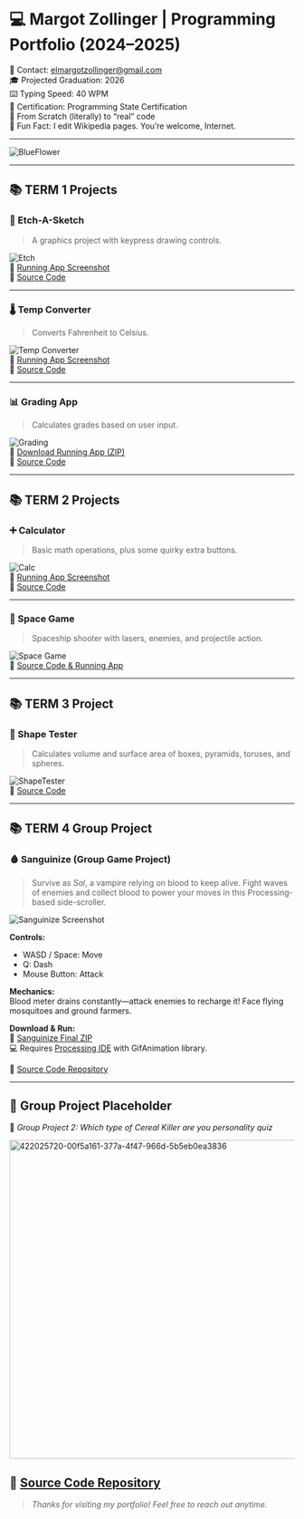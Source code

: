 # 💻 Margot Zollinger | Programming Portfolio (2024–2025)

📧 Contact: [elmargotzollinger@gmail.com](mailto:elmargotzollinger@gmail.com)  
🎓 Projected Graduation: 2026  
⌨️ Typing Speed: 40 WPM  
📜 Certification: Programming State Certification  
🧠 From Scratch (literally) to “real” code  
🌸 Fun Fact: I edit Wikipedia pages. You’re welcome, Internet.

---

![BlueFlower](https://github.com/user-attachments/assets/e1f1f21a-8f2e-43c5-8350-92fee6b968f5)

---

## 📚 TERM 1 Projects

### 🎨 Etch-A-Sketch  
> A graphics project with keypress drawing controls.

![Etch](https://github.com/user-attachments/assets/c0a1212d-b8f8-41c0-bfff-7267d8853f8a)  
🔗 [Running App Screenshot](https://github.com/Margot42/programmingportfolio2024a3/blob/main/src/Sketch.png?raw=true)  
💾 [Source Code](https://github.com/Margot42/programmingportfolio2024a3/blob/main/src/EtchASketchSEP_18.pde)

---

### 🌡️ Temp Converter  
> Converts Fahrenheit to Celsius.

![Temp Converter](https://github.com/user-attachments/assets/bcf95ea0-b738-470a-87f1-79494309091f)  
🔗 [Running App Screenshot](https://github.com/Margot42/programmingportfolio2024a3/blob/main/src/Temp%20Converter.png?raw=true)  
💾 [Source Code](https://github.com/Margot42/programmingportfolio2024a3/blob/main/src/Temp_Converter/Temp_Converter.pde)

---

### 📊 Grading App  
> Calculates grades based on user input.

![Grading](https://github.com/user-attachments/assets/7dfd7930-7457-4a65-b512-797eb311d0d9)  
🔗 [Download Running App (ZIP)](https://github.com/user-attachments/files/18187404/gradingApp_Sept_13__2.zip)  
💾 [Source Code](https://github.com/Margot42/programmingportfolio2024a3/tree/main/src/gradingApp_Sept_13__2)

---

## 📚 TERM 2 Projects

### ➕ Calculator  
> Basic math operations, plus some quirky extra buttons.

![Calc](https://github.com/user-attachments/assets/c58b0234-458e-44bc-9969-57d01a7f5649)  
🔗 [Running App Screenshot](https://github.com/Margot42/programmingportfolio2024a3/blob/main/calc.png?raw=true)  
💾 [Source Code](https://github.com/Margot42/programmingportfolio2024a3/tree/main/Calculator%202)

---

### 🚀 Space Game  
> Spaceship shooter with lasers, enemies, and projectile action.

![Space Game](https://github.com/user-attachments/assets/c1a03927-4f98-4b06-bfc0-3a991ac466fd)  
🔗 [Source Code & Running App](https://github.com/Margot42/programmingportfolio2024a3/tree/main/src/term2/SpaceGameOG)

---

## 📚 TERM 3 Project

### 📐 Shape Tester  
> Calculates volume and surface area of boxes, pyramids, toruses, and spheres.

![ShapeTester](https://github.com/user-attachments/assets/96aa7f51-d19e-4bdc-8fba-a5cc0d781c00)  
💾 [Source Code](https://github.com/Margot42/programmingportfolio2024a3/tree/main/src/ShapeTester.java)

---

## 📚 TERM 4 Group Project

### 🩸 Sanguinize (Group Game Project)  
> Survive as *Sal*, a vampire relying on blood to keep alive. Fight waves of enemies and collect blood to power your moves in this Processing-based side-scroller.

![Sanguinize Screenshot](https://github.com/user-attachments/assets/a88c4abb-a7fb-40ea-8cfa-f3804f42433a)

**Controls:**  
- WASD / Space: Move  
- Q: Dash  
- Mouse Button: Attack

**Mechanics:**  
Blood meter drains constantly—attack enemies to recharge it! Face flying mosquitoes and ground farmers.

**Download & Run:**  
📀 [Sanguinize Final ZIP](https://github.com/user-attachments/files/20372954/Saunginize.FINAL.1.zip)  
💻 Requires [Processing IDE](https://processing.org/) with GifAnimation library.

🔗 [Source Code Repository](https://github.com/fugu2000/sanguinize)

---

## 🧪 Group Project Placeholder

🚧 *Group Project 2: Which type of Cereal Killer are you personality quiz*  

<img width="563" alt="422025720-00f5a161-377a-4f47-966d-5b5eb0ea3836" src="https://github.com/user-attachments/assets/fbf43f97-417b-49d5-bdfd-cc296e80164c" />

🧪 [Source Code Repository](https://github.com/Yang775923/Cereal-Killers.git)
---

> *Thanks for visiting my portfolio! Feel free to reach out anytime.*

